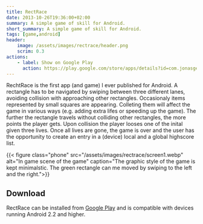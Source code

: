 ```yaml
---
title: RectRace
date: 2013-10-26T19:36:00+02:00
summary: A simple game of skill for Android.
short_summary: A simple game of skill for Android.
tags: [game,android]
header:
    image: /assets/images/rectrace/header.png
    scrim: 0.3
actions:
    - label: Show on Google Play
      action: https://play.google.com/store/apps/details?id=com.jonasgerdes.rectrace
---
```


RechtRace is the first app (and game) I ever published for Android. A rectangle has to be navigated by swiping between three different lanes, avoiding collision with approaching other rectangles. Occasionaly items represented by small squares are appearing. Colleting them will affect the game in various ways (e.g. adding extra lifes or speeding up the game). The further the rectangle travels without colliding other rectangles, the more points the player gets. Upon collision the player looses one of the inital given three lives. Once all lives are gone, the game is over and the user has the opportunity to create an entry in a (device) local and a global highscore list.

{{< figure class="phone" src="/assets/images/rectrace/screen1.webp" alt="In game scene of the game" caption="The graphic style of the game is kept minimalstic. The green rectangle can me moved by swiping to the left and the right.">}}

## Download
RectRace can be installed from [Google Play](https://play.google.com/store/apps/details?id=com.jonasgerdes.rectrace) and is compatible with devices running Android 2.2 and higher.

